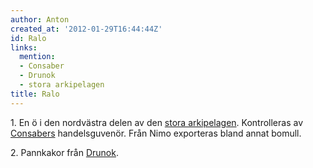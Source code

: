 ```yaml
---
author: Anton
created_at: '2012-01-29T16:44:44Z'
id: Ralo
links:
  mention:
  - Consaber
  - Drunok
  - stora arkipelagen
title: Ralo
---
```


1\. En ö i den nordvästra delen av den [stora arkipelagen]. Kontrolleras av [Consabers]
handelsguvenör. Från Nimo exporteras bland annat bomull.

2\. Pannkakor från [Drunok].

  [stora arkipelagen]: stora_arkipelagen
  [Consabers]: Consaber
  [Drunok]: Drunok
